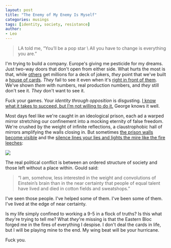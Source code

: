 ```yaml
---
layout: post
title: "The Enemy of My Enemy Is Myself"
categories: musings
tags: [identity, society, resistance]
author:
- Leo
---
```

> LA told me, “You’ll be a pop star \\
> All you have to change is everything you are.”

I'm trying to build a company.
Europe's giving me pesticide for my dreams.
Just two-way doors that don't open from either side.
What hurts the most is that, while [others](https://www.forbes.com/sites/zinnialee/2024/09/05/nvidia-joins-japanese-startup-sakana-ais-100-million-series-a-round/) get millions for a deck of jokers, _they_ point that we've built a [house of cards](https://github.com/ExtensityAI/symbolicai).
_They_ fail to see it even when it's [right in front of them](https://github.com/ExtensityAI/ai-research-scientist/blob/master/src/func.py#L104).
We've shown _them_ with numbers, real production numbers, and _they_ still don't see it.
_They_ don't want to see it.

Fuck your games.
Your _identity through opposition_ is disgusting.
[I know what it takes to succeed, but I’m not willing to do it.](https://geohot.github.io/blog/jekyll/update/2023/07/20/a-disgusting-playbook-copy.html)
George knows it well.

Most days feel like we're caught in an ideological prison, each ad a warped mirror stretching our confinement into a mocking eternity of false freedom.
We're crushed by the weight of infinite reflections, a claustrophobic hall of mirrors amplifying the walls closing in.
But sometimes [the prison walls become visible](https://x.com/wilplatypus/status/1814387942401654874/photo/1) and the [silence lines your lies and lights the mire like the fire leeches](https://youtu.be/nXXQ5H4Tksk):

<img src="../assets/2024-09-22-enemy-of-my-enemy/GS4AIpqasAEQCPE.png" class="responsive">

The real political conflict is between an ordered structure of society and those left without a place within.
Gould said:
> “I am, somehow, less interested in the weight and convolutions of Einstein’s brain than in the near certainty that people of equal talent have lived and died in cotton fields and sweatshops.”

I've seen those people. I've helped some of them. I've been some of them. I've lived at the edge of near certainty.

Is my life simply confined to working a 9-5 in a flock of truths?
Is this what _they_'re trying to tell me?
What _they_'re missing is that the Eastern Bloc forged me in the fires of everything I despise.
I don't deal the cards in life, but I will be playing mine to the end.
My wing beat will be your hurricane.

Fuck you.
